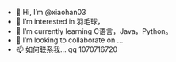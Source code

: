 - 👋 Hi, I’m @xiaohan03
- 👀 I’m interested in 羽毛球，
- 🌱 I’m currently learning C语言，Java，Python。
- 💞️ I’m looking to collaborate on ...
- 📫 如何联系我...
qq 1070716720
<!---
xiaohan03/xiaohan03 is a ✨ special ✨ repository because its `README.md` (this file) appears on your GitHub profile.
You can click the Preview link to take a look at your changes.
--->
